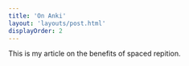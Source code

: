 ```yaml
---
title: 'On Anki'
layout: 'layouts/post.html'
displayOrder: 2
---
```


This is my article on the benefits of spaced repition.